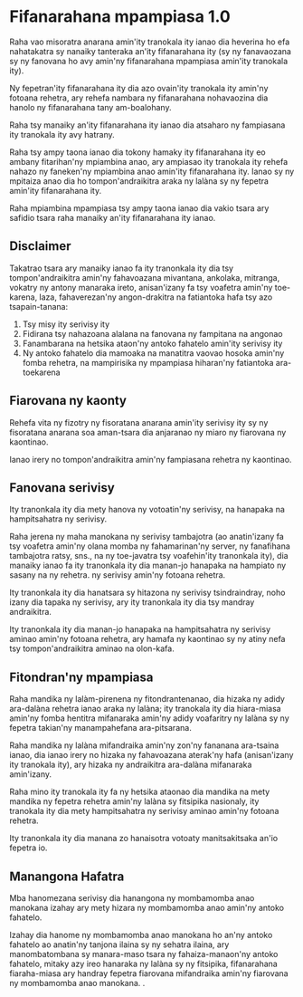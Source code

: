 # Fifanarahana mpampiasa 1.0

Raha vao misoratra anarana amin'ity tranokala ity ianao dia heverina ho efa nahatakatra sy nanaiky tanteraka an'ity fifanarahana ity (sy ny fanavaozana sy ny fanovana ho avy amin'ny fifanarahana mpampiasa amin'ity tranokala ity).

Ny fepetran'ity fifanarahana ity dia azo ovain'ity tranokala ity amin'ny fotoana rehetra, ary rehefa nambara ny fifanarahana nohavaozina dia hanolo ny fifanarahana tany am-boalohany.

Raha tsy manaiky an'ity fifanarahana ity ianao dia atsaharo ny fampiasana ity tranokala ity avy hatrany.

Raha tsy ampy taona ianao dia tokony hamaky ity fifanarahana ity eo ambany fitarihan'ny mpiambina anao, ary ampiasao ity tranokala ity rehefa nahazo ny faneken'ny mpiambina anao amin'ity fifanarahana ity. Ianao sy ny mpitaiza anao dia ho tompon'andraikitra araka ny lalàna sy ny fepetra amin'ity fifanarahana ity.

Raha mpiambina mpampiasa tsy ampy taona ianao dia vakio tsara ary safidio tsara raha manaiky an'ity fifanarahana ity ianao.

## Disclaimer

Takatrao tsara ary manaiky ianao fa ity tranonkala ity dia tsy tompon'andraikitra amin'ny fahavoazana mivantana, ankolaka, mitranga, vokatry ny antony manaraka ireto, anisan'izany fa tsy voafetra amin'ny toe-karena, laza, fahaverezan'ny angon-drakitra na fatiantoka hafa tsy azo tsapain-tanana:

1. Tsy misy ity serivisy ity
1. Fidirana tsy nahazoana alalana na fanovana ny fampitana na angonao
1. Fanambarana na hetsika ataon'ny antoko fahatelo amin'ity serivisy ity
1. Ny antoko fahatelo dia mamoaka na manatitra vaovao hosoka amin'ny fomba rehetra, na mampirisika ny mpampiasa hiharan'ny fatiantoka ara-toekarena

## Fiarovana ny kaonty

Rehefa vita ny fizotry ny fisoratana anarana amin'ity serivisy ity sy ny fisoratana anarana soa aman-tsara dia anjaranao ny miaro ny fiarovana ny kaontinao.

Ianao irery no tompon'andraikitra amin'ny fampiasana rehetra ny kaontinao.

## Fanovana serivisy

Ity tranonkala ity dia mety hanova ny votoatin'ny serivisy, na hanapaka na hampitsahatra ny serivisy.

Raha jerena ny maha manokana ny serivisy tambajotra (ao anatin'izany fa tsy voafetra amin'ny olana momba ny fahamarinan'ny server, ny fanafihana tambajotra ratsy, sns., na ny toe-javatra tsy voafehin'ity tranonkala ity), dia manaiky ianao fa ity tranonkala ity dia manan-jo hanapaka na hampiato ny sasany na ny rehetra. ny serivisy amin'ny fotoana rehetra.

Ity tranonkala ity dia hanatsara sy hitazona ny serivisy tsindraindray, noho izany dia tapaka ny serivisy, ary ity tranonkala ity dia tsy mandray andraikitra.

Ity tranonkala ity dia manan-jo hanapaka na hampitsahatra ny serivisy aminao amin'ny fotoana rehetra, ary hamafa ny kaontinao sy ny atiny nefa tsy tompon'andraikitra aminao na olon-kafa.

## Fitondran'ny mpampiasa

Raha mandika ny lalàm-pirenena ny fitondrantenanao, dia hizaka ny adidy ara-dalàna rehetra ianao araka ny lalàna; ity tranokala ity dia hiara-miasa amin'ny fomba hentitra mifanaraka amin'ny adidy voafaritry ny lalàna sy ny fepetra takian'ny manampahefana ara-pitsarana.

Raha mandika ny lalàna mifandraika amin'ny zon'ny fananana ara-tsaina ianao, dia ianao irery no hizaka ny fahavoazana aterak'ny hafa (anisan'izany ity tranokala ity), ary hizaka ny andraikitra ara-dalàna mifanaraka amin'izany.

Raha mino ity tranokala ity fa ny hetsika ataonao dia mandika na mety mandika ny fepetra rehetra amin'ny lalàna sy fitsipika nasionaly, ity tranokala ity dia mety hampitsahatra ny serivisy aminao amin'ny fotoana rehetra.

Ity tranonkala ity dia manana zo hanaisotra votoaty manitsakitsaka an'io fepetra io.

## Manangona Hafatra

Mba hanomezana serivisy dia hanangona ny mombamomba anao manokana izahay ary mety hizara ny mombamomba anao amin'ny antoko fahatelo.

Izahay dia hanome ny mombamomba anao manokana ho an'ny antoko fahatelo ao anatin'ny tanjona ilaina sy ny sehatra ilaina, ary manombatombana sy manara-maso tsara ny fahaiza-manaon'ny antoko fahatelo, mitaky azy ireo hanaraka ny lalàna sy ny fitsipika, fifanarahana fiaraha-miasa ary handray fepetra fiarovana mifandraika amin'ny fiarovana ny mombamomba anao manokana. .
